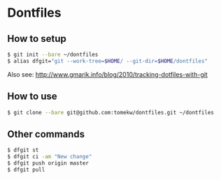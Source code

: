 # Dontfiles

## How to setup
```bash
$ git init --bare ~/dontfiles
$ alias dfgit="git --work-tree=$HOME/ --git-dir=$HOME/dontfiles"
```

Also see: http://www.gmarik.info/blog/2010/tracking-dotfiles-with-git

## How to use
```bash
$ git clone --bare git@github.com:tomekw/dontfiles.git ~/dontfiles
```

## Other commands
```bash
$ dfgit st
$ dfgit ci -am "New change"
$ dfgit push origin master
$ dfgit pull
```
